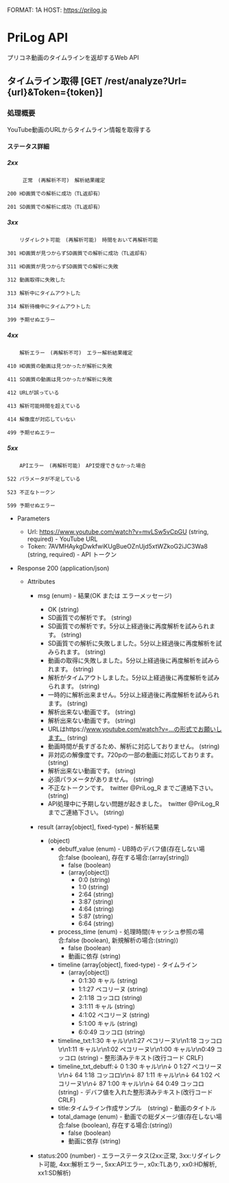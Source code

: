 FORMAT: 1A
HOST: https://prilog.jp

# PriLog API
プリコネ動画のタイムラインを返却するWeb API

## タイムライン取得 [GET /rest/analyze?Url={url}&Token={token}]

### 処理概要

YouTube動画のURLからタイムライン情報を取得する

#### ステータス詳細

##### 2xx

         正常　(再解析不可)　解析結果確定

    200 HD画質での解析に成功（TL返却有）

    201 SD画質での解析に成功（TL返却有）


##### 3xx

        リダイレクト可能　(再解析可能)　時間をおいて再解析可能

    301 HD画質が見つからずSD画質での解析に成功（TL返却有）

    311 HD画質が見つからずSD画質での解析に失敗

    312 動画取得に失敗した

    313 解析中にタイムアウトした

    314 解析待機中にタイムアウトした

    399 予期せぬエラー


##### 4xx

        解析エラー　(再解析不可)　エラー解析結果確定

    410 HD画質の動画は見つかったが解析に失敗

    411 SD画質の動画は見つかったが解析に失敗

    412 URLが誤っている

    413 解析可能時間を超えている

    414 解像度が対応していない

    499 予期せぬエラー


##### 5xx

        APIエラー　(再解析可能)　API受理できなかった場合

    522 パラメータが不足している

    523 不正なトークン

    599 予期せぬエラー


+ Parameters

    + Url: https://www.youtube.com/watch?v=mvLSw5vCpGU (string, required) - YouTube URL
    + Token: 7AVMHAykgDwkfwiKUgBueOZnUjd5xtWZkoG2iJC3Wa8 (string, required) - API トークン

+ Response 200 (application/json)
    + Attributes
        + msg (enum) - 結果(OK または エラーメッセージ)
            + OK (string)
            + SD画質での解析です。 (string)
            + SD画質での解析です。5分以上経過後に再度解析を試みられます。 (string)
            + SD画質での解析に失敗しました。5分以上経過後に再度解析を試みられます。 (string)
            + 動画の取得に失敗しました。5分以上経過後に再度解析を試みられます。 (string)
            + 解析がタイムアウトしました。5分以上経過後に再度解析を試みられます。 (string)
            + 一時的に解析出来ません。5分以上経過後に再度解析を試みられます。 (string)
            + 解析出来ない動画です。 (string)
            + 解析出来ない動画です。 (string)
            + URLはhttps://www.youtube.com/watch?v=...の形式でお願いします。 (string)
            + 動画時間が長すぎるため、解析に対応しておりません。 (string)
            + 非対応の解像度です。720pの一部の動画に対応しております。 (string)
            + 解析出来ない動画です。 (string)
            + 必須パラメータがありません。 (string)
            + 不正なトークンです。　twitter @PriLog_R までご連絡下さい。 (string)
            + API処理中に予期しない問題が起きました。　twitter @PriLog_R までご連絡下さい。 (string)

        + result (array[object], fixed-type) - 解析結果
            + (object)
                + debuff_value (enum) - UB時のデバフ値(存在しない場合:false (boolean), 存在する場合:(array[string])
                    + false (boolean)
                    + (array[object])
                        + 0:0 (string)
                        + 1:0 (string)
                        + 2:64 (string)
                        + 3:87 (string)
                        + 4:64 (string)
                        + 5:87 (string)
                        + 6:64 (string)
                + process_time (enum) - 処理時間(キャッシュ参照の場合:false (boolean), 新規解析の場合:(string))
                    + false (boolean)
                    + 動画に依存 (string)
                + timeline (array[object], fixed-type) - タイムライン
                     + (array[object])
                        + 0:1:30 キャル (string)
                        + 1:1:27 ペコリーヌ (string)
                        + 2:1:18 コッコロ (string)
                        + 3:1:11 キャル (string)
                        + 4:1:02 ペコリーヌ (string)
                        + 5:1:00 キャル (string)
                        + 6:0:49 コッコロ (string)
                + timeline_txt:1:30 キャル\r\n1:27 ペコリーヌ\r\n1:18 コッコロ\r\n1:11 キャル\r\n1:02 ペコリーヌ\r\n1:00 キャル\r\n0:49 コッコロ (string) - 整形済みテキスト(改行コード CRLF)
                + timeline_txt_debuff:↓  0 1:30 キャル\r\n↓  0 1:27 ペコリーヌ\r\n↓ 64 1:18 コッコロ\r\n↓ 87 1:11 キャル\r\n↓ 64 1:02 ペコリーヌ\r\n↓ 87 1:00 キャル\r\n↓ 64 0:49 コッコロ (string) - デバフ値を入れた整形済みテキスト(改行コード CRLF)
                + title:タイムライン作成サンプル　(string) - 動画のタイトル
                + total_damage (enum) - 動画での総ダメージ値(存在しない場合:false (boolean), 存在する場合:(string))
                    + false (boolean)
                    + 動画に依存 (string)
        + status:200 (number) - エラーステータス(2xx:正常, 3xx:リダイレクト可能, 4xx:解析エラー, 5xx:APIエラー, x0x:TLあり, xx0:HD解析, xx1:SD解析)
